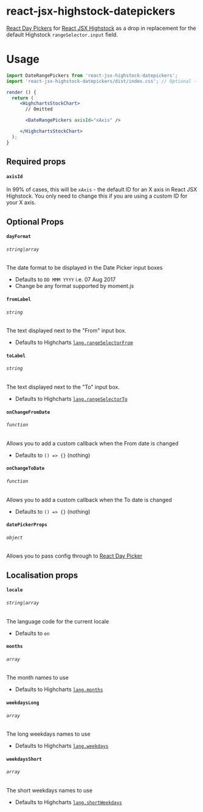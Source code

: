 # react-jsx-highstock-datepickers

[React Day Pickers](http://react-day-picker.js.org/) for [React JSX Highstock](https://github.com/whawker/react-jsx-highcharts/tree/master/packages/react-jsx-highstock#readme) as a drop in replacement for the default Highstock `rangeSelector.input` field.

# Usage

```jsx
import DateRangePickers from 'react-jsx-highstock-datepickers';
import 'react-jsx-highstock-datepickers/dist/index.css'; // Optional - default styles

render () {
  return (
     <HighchartsStockChart>
       // Omitted

       <DateRangePickers axisId="xAxis" />

     </HighchartsStockChart>
  );
}
```

## Required props

#### `axisId`
In 99% of cases, this will be `xAxis` - the default ID for an X axis in React JSX Highstock. You only need to change this if you are using a custom ID for your X axis.

## Optional Props

#### `dayFormat`
###### `string|array`
The date format to be displayed in the Date Picker input boxes

* Defaults to `DD MMM YYYY` i.e. 07 Aug 2017
* Change be any format supported by moment.js

#### `fromLabel`
###### `string`
The text displayed next to the "From" input box.

* Defaults to Highcharts [`lang.rangeSelectorFrom`](http://api.highcharts.com/highstock/lang.rangeSelectorFrom)

#### `toLabel`
###### `string`
The text displayed next to the "To" input box.

* Defaults to Highcharts [`lang.rangeSelectorTo`](http://api.highcharts.com/highstock/lang.rangeSelectorTo)

#### `onChangeFromDate`
###### `function`
Allows you to add a custom callback when the From date is changed

* Defaults to `() => {}` (nothing)

#### `onChangeToDate`
###### `function`
Allows you to add a custom callback when the To date is changed

* Defaults to `() => {}` (nothing)

#### `datePickerProps`
###### `object`
Allows you to pass config through to [React Day Picker](https://github.com/gpbl/react-day-picker/blob/master/docs/docs/api-input.md)

## Localisation props

#### `locale`
###### `string|array`
The language code for the current locale

* Defaults to `en`

#### `months`
###### `array`
The month names to use

* Defaults to Highcharts [`lang.months`](http://api.highcharts.com/highstock/lang.months)

#### `weekdaysLong`
###### `array`
The long weekdays names to use

* Defaults to Highcharts [`lang.weekdays`](http://api.highcharts.com/highstock/lang.weekdays)

#### `weekdaysShort`
###### `array`
The short weekdays names to use

* Defaults to Highcharts [`lang.shortWeekdays`](http://api.highcharts.com/highstock/lang.shortWeekdays)


